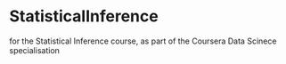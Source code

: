 # StatisticalInference
for the Statistical Inference course, as part of the Coursera Data Scinece specialisation 
